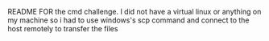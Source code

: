 README FOR the cmd challenge. I did not have a virtual linux or anything on my machine so i had to use windows's scp command and connect to the host remotely to transfer the files
